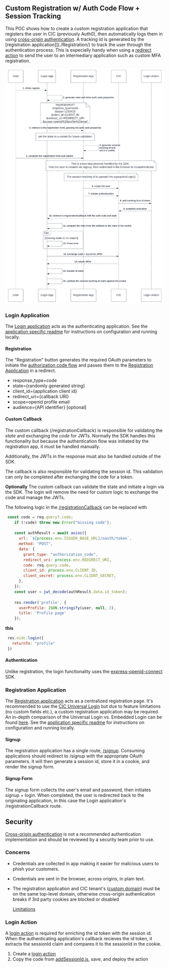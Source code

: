 ## Custom Registration w/ Auth Code Flow + Session Tracking
This POC shows how to create a custom registration application that registers the user in CIC (previously Auth0), then automatically logs them in using [cross-origin authentication](https://auth0.com/docs/authenticate/login/cross-origin-authentication). A tracking id is generated by the [registration application]](./Registration/) to track the user through the authentication process. This is especially handy when using a [redirect action](https://auth0.com/docs/customize/actions/flows-and-triggers/login-flow/redirect-with-actions) to send the user to an intermediary application such as custom MFA registration.   

![Embedded Registration Flow](./resources/embedded-reg-flow.png)  

### Login Application  
The [Login application](./Login/) acts as the authenticating application. See the [application specific readme](./Login/README.md) for instructions on configuration and running locally.

#### Registration
The "Registration" button generates the required OAuth parameters to initiate the [authorization code flow](https://auth0.com/docs/get-started/authentication-and-authorization-flow/authorization-code-flow) and passes them to the [Registration Application](./Registration/) in a redirect.  
* response_type=code
* state={randomly generated string}
* client_id={application client id}
* redirect_uri={callback URI}
* scope=openid profile email
* audience={API identifier} [optional]  

 #### Custom Callback  
 The custom callback (/registrationCallback) is responsible for validating the *state* and exchanging the *code* for JWTs. Normally the SDK handles this functionality but because the authentication flow was initiated by the registration app, it must be handled manually. 

 Additionally, the JWTs in the response must also be handled outside of the SDK. 

 The callback is also responsible for validating the session id. This validation can only be completed after exchanging the code for a token. 

 **Optionally** The custom callback can validate the state and initiate a login via the SDK. The login will remove the need for custom logic to exchange the code and manage the JWTs. 
 
The following logic in the [/registrationCallback](./Login//routes//index.js) can be replaced with 
```javascript
 const code = req.query?.code;
    if (!code) throw new Error("missing code");

    const authResult = await axios({
      url: `${process.env.ISSUER_BASE_URL}/oauth/token`,
      method: "POST",
      data: {
        grant_type: "authorization_code",
        redirect_uri: process.env.REDIRECT_URI,
        code: req.query.code,
        client_id: process.env.CLIENT_ID,
        client_secret: process.env.CLIENT_SECRET,
      },
    });
    const user = jwt_decode(authResult.data.id_token);    

    res.render('profile', {
      userProfile: JSON.stringify(user, null, 2),
      title: 'Profile page'
    });    
```
 **this**
 ```javascript
  res.oidc.login({
    returnTo: "profile"
  })   
 ```

 #### Authentication  
 Unlike registration, the login functionality uses the [express-openid-connect](https://github.com/auth0/express-openid-connect) SDK. 

 ### Registration Application  
The [Registration application](./Registration/) acts as a centralized registration page. It's recommended to use the [CIC Universal Login](https://auth0.com/docs/authenticate/login/auth0-universal-login/new-experience) but due to feature limitations (no custom fields etc.), a custom registration application may be required. An in-depth comparison of the Universal Login vs. Embedded Login can be found [here](https://auth0.com/docs/authenticate/login/universal-vs-embedded-login). See the [application specific readme](./Registration/README.md) for instructions on configuration and running locally.  


#### Signup  
The registration application has a single route, [/signup](./Registration/routes/signup.js). Consuming applications should redirect to /signup with the appropriate OAuth parameters. It will then generate a session id, store it in a cookie, and render the signup form.

#### Signup Form  
The signup form collects the user's email and password, then initiates signup + login. When completed, the user is redirected back to the originating application, in this case the Login application's /registrationCallback route. 

## Security  
[Cross-origin authentication](https://auth0.com/docs/authenticate/login/cross-origin-authentication) is not a recommended authentication implementation and should be reviewed by a security team prior to use.

### Concerns  
* Credentials are collected in app making it easier for malicious users to phish your customers. 
* Credentials are sent in the browser, across origins, in plain text. 
* The registration application and CIC tenant's ([custom domain](https://auth0.com/docs/customize/custom-domains)) must be on the same top-level domain, otherwise cross-origin authentication breaks if 3rd party cookies are blocked or disabled  

    [Limitations](https://auth0.com/docs/authenticate/login/cross-origin-authentication#limitations)  

### Login Action  
A [login action](https://auth0.com/docs/customize/actions/write-your-first-action#create-an-action) is required for enriching the id token with the session id. When the authenticating application's callback recieves the id token, it extracts the sessionId claim and compares it to the sessionId in the cookie.  

  1. Create a [login action]([link](https://auth0.com/docs/customize/actions/write-your-first-action#create-an-action))
  2. Copy the code from [addSessionId.js](./CICLoginActions//addSessionId.js), save, and deploy the action 
 